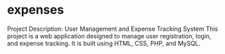 # expenses
Project Description: User Management and Expense Tracking System This project is a web application designed to manage user registration, login, and expense tracking. It is built using HTML, CSS, PHP, and MySQL.
